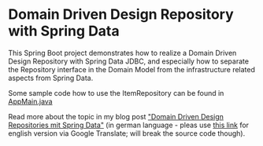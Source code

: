 # Domain Driven Design Repository with Spring Data

This Spring Boot project demonstrates how to realize a Domain Driven Design Repository with Spring Data JDBC, and especially how to separate the Repository interface in the Domain Model from the infrastructure related aspects from Spring Data.

Some sample code how to use the ItemRepository can be found in [AppMain.java](src/main/java/de/doubleslash/myapp/AppMain.java)

Read more about the topic in my blog post ["Domain Driven Design Repositories mit Spring Data"](https://blog.doubleslash.de/domain-driven-design-repositories-mit-spring-data/) (in german language - pleas use [this link](https://translate.google.com/translate?hl=&sl=de&tl=en&u=https%3A%2F%2Fblog.doubleslash.de%2Fdomain-driven-design-repositories-mit-spring-data%2F) for english version via Google Translate; will break the source code though). 
